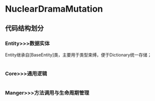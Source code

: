 # NuclearDramaMutation 
## 代码结构划分
### Entity>>>数据实体
<table>
	Entity继承自[BaseEntity]类，主要用于类型束缚，便于Dictionary统一存储；
</table>

### Core>>>通用逻辑
<table>
 
</table>

### Manger>>>方法调用与生命周期管理
<table>

</table>
